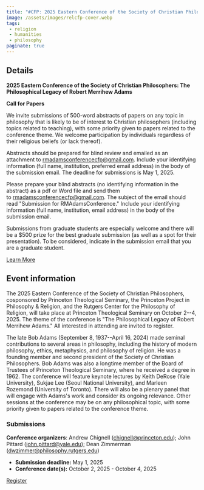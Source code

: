 ```yaml
---
title: "#CFP: 2025 Eastern Conference of the Society of Christian Philosophers: The Philosophical Legacy of Robert Merrihew Adams"
image: /assets/images/relcfp-cover.webp
tags:
 - religion
 - humanities
 - philosophy
paginate: true 
---
```

Details
-------

**2025 Eastern Conference of the Society of Christian Philosophers: The Philosophical Legacy of Robert Merrihew Adams**

**Call for Papers**

We invite submissions of 500-word abstracts of papers on any topic in philosophy that is likely to be of interest to Christian philosophers (including topics related to teaching), with some priority given to papers related to the conference theme. We welcome participation by individuals regardless of their religious beliefs (or lack thereof).

Abstracts should be prepared for blind review and emailed as an attachment to rmadamsconferencecfp@gmail.com. Include your identifying information (full name, institution, preferred email address) in the body of the submission email. The deadline for submissions is May 1, 2025.

Please prepare your blind abstracts (no identifying information in the abstract) as a pdf or Word file and send them to rmadamsconferencecfp@gmail.com. The subject of the email should read "Submission for RMAdamsConference." Include your identifying information (full name, institution, email address) in the body of the submission email.

Submissions from graduate students are especially welcome and there will be a $500 prize for the best graduate submission (as well as a spot for their presentation). To be considered, indicate in the submission email that you are a graduate student.

[Learn More](https://ptsem.edu/event/the-philosophical-legacy-of-robert-merrihew-adams/)

## **Event information**

The 2025 Eastern Conference of the Society of Christian Philosophers, cosponsored by Princeton Theological Seminary, the Princeton Project in Philosophy & Religion, and the Rutgers Center for the Philosophy of Religion, will take place at Princeton Theological Seminary on October 2--4, 2025. The theme of the conference is "The Philosophical Legacy of Robert Merrihew Adams." All interested in attending are invited to register.

The late Bob Adams (September 8, 1937--April 16, 2024) made seminal contributions to several areas in philosophy, including the history of modern philosophy, ethics, metaphysics, and philosophy of religion. He was a founding member and second president of the Society of Christian Philosophers. Bob Adams was also a longtime member of the Board of Trustees of Princeton Theological Seminary, where he received a degree in 1962. The conference will feature keynote lectures by Keith DeRose (Yale University), Sukjae Lee (Seoul National University), and Marleen Rozemond (University of Toronto). There will also be a plenary panel that will engage with Adams's work and consider its ongoing relevance. Other sessions at the conference may be on any philosophical topic, with some priority given to papers related to the conference theme.


### Submissions
**Conference organizers**: Andrew Chignell (<chignell@princeton.edu>); John Pittard (<john.pittard@yale.edu>); Dean Zimmerman (<dwzimmer@philosophy.rutgers.edu>)

- **Submission deadline:** May 1, 2025
- **Conference date(s):** October 2, 2025 - October 4, 2025

[Register](https://ptsem.edu/event/the-philosophical-legacy-of-robert-merrihew-adams/)